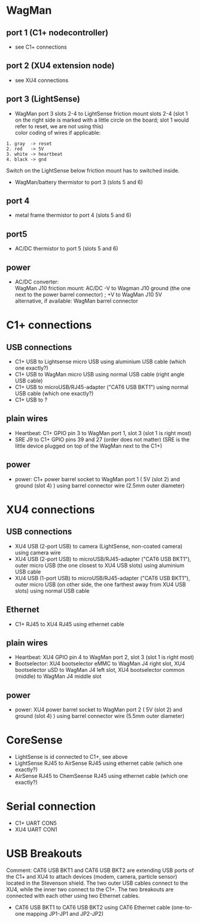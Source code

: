 
# WagMan

## port 1 (C1+ nodecontroller)
- see C1+ connections

## port 2  (XU4 extension node)
- see XU4 connections

## port 3 (LightSense)
- WagMan port 3 slots 2-4 to LightSense friction mount slots 2-4 (slot 1 on the right side is marked with a little circle on the board; slot 1 would refer to reset, we are not using this) <br>
color coding of wires if applicable:
```text
1. gray  -> reset
2. red   -> 5V
3. white -> heartbeat
4. black -> gnd
```
Switch on the LightSense below friction mount has to switched inside.


- WagMan/battery thermistor to port 3 (slots 5 and 6)


## port 4
- metal frame thermistor to port 4 (slots 5 and 6)

## port5
- AC/DC thermistor to port 5 (slots 5 and 6)

## power
- AC/DC converter: <br>
     WagMan J10 friction mount: AC/DC -V to Wagman J10 ground (the one next to the power barrel connector) ; +V to WagMan J10 5V<br>
     alternative, if available: WagMan barrel connector

# C1+ connections

## USB connections

- C1+ USB to Lightsense micro USB using aluminium USB cable (which one exactly?)
- C1+ USB to WagMan micro USB using normal USB cable (right angle USB cable)
- C1+ USB to microUSB/RJ45-adapter ("CAT6 USB BKT1") using normal USB cable (which one exactly?)
- C1+ USB to ?

## plain wires
- Heartbeat: C1+ GPIO pin 3 to WagMan port 1, slot 3 (slot 1 is right most)
- SRE J9 to C1+ GPIO pins 39 and 27 (order does not matter) (SRE is the little device plugged on top of the WagMan next to the C1+) 

## power
- power: C1+ power barrel socket to WagMan port 1 ( 5V (slot 2) and ground (slot 4) ) using barrel connector wire (2.5mm outer diameter)

# XU4 connections

## USB connections
- XU4 USB (2-port USB) to camera (LightSense, non-coated camera) using camera wire
- XU4 USB (2-port USB) to microUSB/RJ45-adapter ("CAT6 USB BKT1"), outer micro USB (the one closest to XU4 USB slots) using aluminium USB cable
- XU4 USB (1-port USB) to microUSB/RJ45-adapter ("CAT6 USB BKT1"), outer micro USB (on other side, the one farthest away from XU4 USB slots) using normal USB cable


## Ethernet
- C1+ RJ45 to XU4 RJ45 using ethernet cable

## plain wires
- Heartbeat: XU4 GPIO pin 4 to WagMan port 2, slot 3 (slot 1 is right most)
- Bootselector: XU4 bootselector eMMC to WagMan J4 right slot, XU4 bootselector uSD to WagMan J4 left slot, XU4 bootselector common (middle) to WagMan J4 middle slot

## power
- power: XU4 power barrel socket to WagMan port 2 ( 5V (slot 2) and ground (slot 4) ) using barrel connector wire (5.5mm outer diameter)

# CoreSense
- LightSense is id connected to C1+, see above
- LightSense RJ45 to AirSense RJ45 using ethernet cable (which one exactly?)
- AirSense RJ45 to ChemSeense RJ45 using ethernet cable (which one exactly?)

# Serial connection
- C1+ UART CON5
- XU4 UART CON1


# USB Breakouts
Comment: CAT6 USB BKT1 and CAT6 USB BKT2 are extending USB ports of the C1+ and XU4 to attach devices (modem, camera, particle sensor) located in the Stevenson shield. The two outer USB cables connect to the XU4, while the inner two connect to the C1+. The two breakouts are connected with each other using two Ethernet cables.

- CAT6 USB BKT1 to CAT6 USB BKT2 using CAT6 Ethernet cable (one-to-one mapping JP1-JP1 and JP2-JP2)



